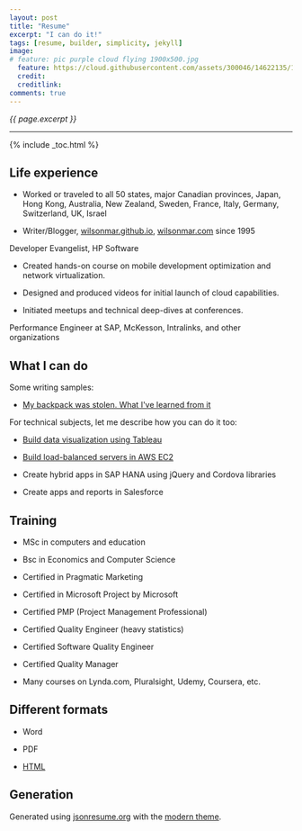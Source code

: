 ```yaml
---
layout: post
title: "Resume"
excerpt: "I can do it!"
tags: [resume, builder, simplicity, jekyll]
image:
# feature: pic purple cloud flying 1900x500.jpg
  feature: https://cloud.githubusercontent.com/assets/300046/14622135/187cf904-0585-11e6-90e2-fae76077c618.jpg
  credit:
  creditlink:
comments: true
---
```

<i>{{ page.excerpt }}</i>
<hr />

{% include _toc.html %}

## Life experience

* Worked or traveled to all 50 states, major Canadian provinces, Japan, Hong Kong, Australia, New Zealand, Sweden, France, Italy, Germany, Switzerland, UK, Israel

* Writer/Blogger, <a target="_blank" href="http://wilsonmar.github.io/">
   wilsonmar.github.io</a>, <a target="_blank" href="http://wilsonmar.com/"> wilsonmar.com</a> since 1995

Developer Evangelist, HP Software

   * Created hands-on course on mobile development optimization and network virtualization.

   * Designed and produced videos for initial launch of cloud capabilities.

   * Initiated meetups and technical deep-dives at conferences.

Performance Engineer at SAP, McKesson, Intralinks, and other organizations


## What I can do
Some writing samples:

* <a target="_blank" href="https://medium.com/@Montana/my-backpack-was-stolen-what-i-ve-learned-from-it-eafa9145cb36#.bzgd35dbi">
   My backpack was stolen. What I've learned from it</a>

For technical subjects, let me describe how you can do it too:

* [Build data visualization using Tableau](/data-visualization-using-tableau)

* [Build load-balanced servers in AWS EC2](/build-load-balanced-servers-in-AWS-EC2)

* Create hybrid apps in SAP HANA using jQuery and Cordova libraries

* Create apps and reports in Salesforce


## Training

* MSc in computers and education
* Bsc in Economics and Computer Science

* Certified in Pragmatic Marketing

* Certified in Microsoft Project by Microsoft
* Certified PMP (Project Management Professional)

* Certified Quality Engineer (heavy statistics)
* Certified Software Quality Engineer
* Certified Quality Manager

* Many courses on Lynda.com, Pluralsight, Udemy, Coursera, etc.

## Different formats

* Word

* PDF

* <a target="_blank" href="http://registry.jsonresume.org/wilsonmar
">HTML</a>

## Generation

Generated using <a target="_blank" href="https://github.com/jsonresume/resume-cli">jsonresume.org</a> with the 
<a target="_blank" href="http://themes.jsonresume.org/theme/modern">modern theme</a>.


